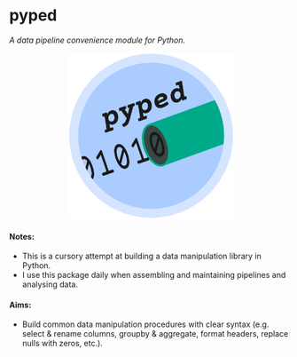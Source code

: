 # **pyped**
*A data pipeline convenience module for Python.*

<p align="center">
  <img src="pyped_logo.png" alt="image" width="300" height="300">
</p>

#### Notes:
- This is a cursory attempt at building a data manipulation library in Python.
- I use this package daily when assembling and maintaining pipelines and analysing data.

#### Aims:
- Build common data manipulation procedures with clear syntax (e.g. select & rename columns, groupby & aggregate, format headers, replace nulls with zeros, etc.).
